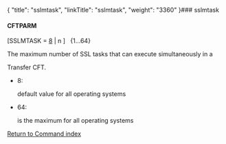 {
    "title": "sslmtask",
    "linkTitle": "sslmtask",
    "weight": "3360"
}### <span id="sslmtask"></span>sslmtask

#### CFTPARM

\[SSLMTASK = <u>8</u> | n \]   {1...64}

The maximum number of SSL tasks that can execute simultaneously in a
Transfer CFT.

-   8:
    default value for all operating systems
-   64:
    is the maximum for all operating systems

[Return to Command index](../)
